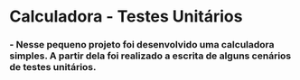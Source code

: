 # Calculadora - Testes Unitários
### - Nesse pequeno projeto foi desenvolvido uma calculadora simples. A partir dela foi realizado a escrita de alguns cenários de testes unitários.
